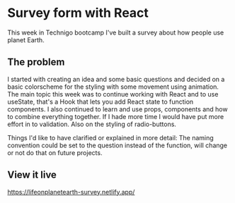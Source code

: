 # Survey form with React

This week in Technigo bootcamp I've built a survey about how people use planet Earth.  


## The problem

I started with creating an idea and some basic questions and decided on a basic colorscheme for the styling with some movement using animation.
The main topic this week was to continue working with React and to use useState, that's a Hook that lets you add React state to function components. I also continued to learn and use props, components and how to combine everything together.
If I hade more time I would have put more effort in to validation. Also on the styling of radio-buttons. 

Things I'd like to have clarified or explained in more detail:
The naming convention could be set to the question instead of the function, will change or not do that on future projects. 


## View it live
https://lifeonplanetearth-survey.netlify.app/

